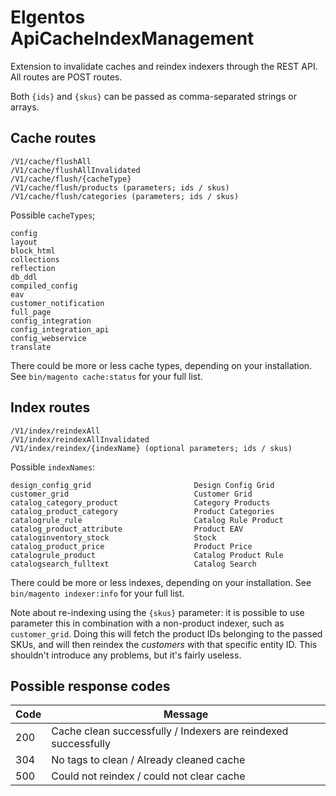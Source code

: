 # Elgentos ApiCacheIndexManagement

Extension to invalidate caches and reindex indexers through the REST API. All routes are POST routes.

Both `{ids}` and `{skus}` can be passed as comma-separated strings or arrays.

## Cache routes

```
/V1/cache/flushAll
/V1/cache/flushAllInvalidated
/V1/cache/flush/{cacheType}
/V1/cache/flush/products (parameters; ids / skus)
/V1/cache/flush/categories (parameters; ids / skus)
```

Possible `cacheTypes`;

```
config
layout
block_html
collections
reflection
db_ddl
compiled_config
eav
customer_notification
full_page
config_integration
config_integration_api
config_webservice
translate
```

There could be more or less cache types, depending on your installation. See `bin/magento cache:status` for your full list.

## Index routes

```
/V1/index/reindexAll
/V1/index/reindexAllInvalidated
/V1/index/reindex/{indexName} (optional parameters; ids / skus)
```

Possible `indexNames`:

```
design_config_grid                       Design Config Grid
customer_grid                            Customer Grid
catalog_category_product                 Category Products
catalog_product_category                 Product Categories
catalogrule_rule                         Catalog Rule Product
catalog_product_attribute                Product EAV
cataloginventory_stock                   Stock
catalog_product_price                    Product Price
catalogrule_product                      Catalog Product Rule
catalogsearch_fulltext                   Catalog Search
```

There could be more or less indexes, depending on your installation. See `bin/magento indexer:info` for your full list.

Note about re-indexing using the `{skus}` parameter: it is possible to use parameter this in combination with a non-product indexer, such as `customer_grid`. Doing this will fetch the product IDs belonging to the passed SKUs, and will then reindex the *customers* with that specific entity ID. This shouldn't introduce any problems, but it's fairly useless.

## Possible response codes

| Code | Message |
| ------ | ------ |
| 200 | Cache clean successfully / Indexers are reindexed successfully |
| 304 | No tags to clean / Already cleaned cache |
| 500 | Could not reindex / could not clear cache |
